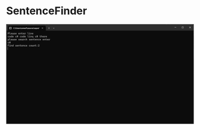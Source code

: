 # SentenceFinder

![alt text](https://github.com/omerfdev/SentenceFinder/blob/dev/SentenceFinder/Image/GUI.png)

